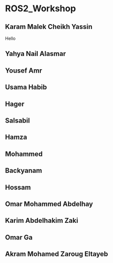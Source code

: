 # ROS2_Workshop

## Karam Malek Cheikh Yassin
Hello

## Yahya Nail Alasmar 

## Yousef Amr

## Usama Habib

## Hager

## Salsabil

## Hamza

## Mohammed

## Backyanam

## Hossam

## Omar Mohammed Abdelhay

## Karim Abdelhakim Zaki

## Omar Ga

## Akram Mohamed Zaroug Eltayeb
